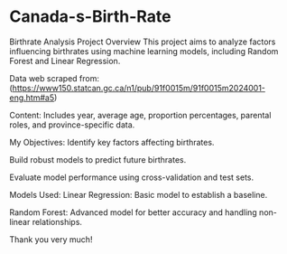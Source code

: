 # Canada-s-Birth-Rate
Birthrate Analysis Project
Overview
This project aims to analyze factors influencing birthrates using machine learning models, including Random Forest and Linear Regression.

Data web scraped from: (https://www150.statcan.gc.ca/n1/pub/91f0015m/91f0015m2024001-eng.htm#a5)

Content: Includes year, average age, proportion percentages, parental roles, and province-specific data.

My Objectives:
Identify key factors affecting birthrates.

Build robust models to predict future birthrates.

Evaluate model performance using cross-validation and test sets.

Models Used:
Linear Regression: Basic model to establish a baseline.

Random Forest: Advanced model for better accuracy and handling non-linear relationships.

Thank you very much!
